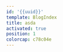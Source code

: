 ```yaml
---
id: '{{uuid}}'
template: BlogIndex
title: asda
activated: true
position: 1
colorcap: c78c04e
---
```


